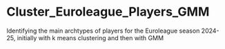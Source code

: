 # Cluster_Euroleague_Players_GMM
Identifying the main archtypes of players for the Euroleague season 2024-25, initially with k means clustering and then with GMM
